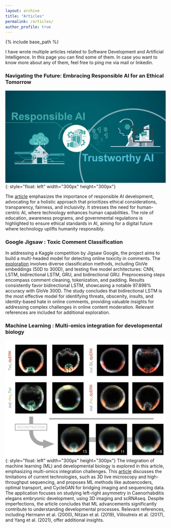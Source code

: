 ```yaml
---
layout: archive
title: "Articles"
permalink: /articles/
author_profile: true
---
```


{% include base_path %}

I have wrote multiple articles related to Software Development and Artificial Intelligence. In this page you can find some of them. In case you want to know more about any of them, feel free to ping me via mail or linkedin.

### Navigating the Future: Embracing Responsible AI for an Ethical Tomorrow
![image](images/responsible.png){: style="float: left" width="300px" height="300px"}

The [article](https://medium.com/@cyrilmarzook/navigating-the-future-embracing-responsible-ai-for-an-ethical-tomorrow-cf9fddcb8c06) emphasizes the importance of responsible AI development, advocating for a holistic approach that prioritizes ethical considerations, transparency, fairness, and inclusivity. It stresses the need for human-centric AI, where technology enhances human capabilities. The role of education, awareness programs, and governmental regulations is highlighted to ensure ethical standards in AI, aiming for a digital future where technology uplifts humanity responsibly.


### Google Jigsaw : Toxic Comment Classification
In addressing a Kaggle competition by Jigsaw Google, the project aims to build a multi-headed model for detecting online toxicity in comments. The [exploration](https://medium.com/@cyrilmarzook/google-jigsaw-toxic-comment-classification-727e38e988a1) involves diverse classification methods, including GloVe embeddings (50D to 300D), and testing five model architectures: CNN, LSTM, bidirectional LSTM, GRU, and bidirectional GRU. Preprocessing steps encompass comment cleaning, tokenization, and padding. Results consistently favor bidirectional LSTM, showcasing a notable 97.898% accuracy with GloVe 300D. The study concludes that bidirectional LSTM is the most effective model for identifying threats, obscenity, insults, and identity-based hate in online comments, providing valuable insights for addressing complex challenges in online content moderation. Relevant references are included for additional exploration.


### Machine Learning : Multi-omics integration for developmental biology
![image](images/omics.png){: style="float: left" width="300px" height="300px"}
The integration of machine learning (ML) and developmental biology is explored in this article, emphasizing multi-omics integration challenges. This [article](https://medium.com/@cyrilmarzook/machine-learning-multi-omics-integration-for-developmental-biology-e3baeaf1d601) discusses the limitations of current technologies, such as 3D live microscopy and high-throughput sequencing, and proposes ML methods like autoencoders, optimal transport, and CycleGAN for bridging imaging and sequencing data. The application focuses on studying left-right asymmetry in Caenorhabditis elegans embryonic development, using 3D imaging and scRNAseq. Despite imperfections, the article concludes that ML advancements significantly contribute to understanding developmental processes. Relevant references, including Hermann et al. (2000), Nitzan et al. (2019), Villoutreix et al. (2017), and Yang et al. (2021), offer additional insights.

